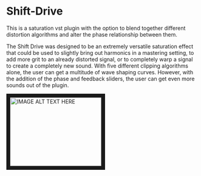 # Shift-Drive
This is a saturation vst plugin with the option to blend together different distortion algorithms and alter the phase
relationship between them.

The Shift Drive was designed to be an extremely versatile saturation effect that could be used to slightly bring out 
harmonics in a mastering setting, to add more grit to an already distorted signal, or to completely warp a signal to 
create a completely new sound. With five different clipping algorithms alone, the user can get a multitude of wave shaping
curves. However, with the addition of the phase and feedback sliders, the user can get even more sounds out of the plugin.

<a href="http://www.youtube.com/watch?feature=player_embedded&v=peJlR0TxfeQ
" target="_blank"><img src="http://img.youtube.com/vi/peJlR0TxfeQ/0.jpg" 
alt="IMAGE ALT TEXT HERE" width="240" height="180" border="10" /></a>
